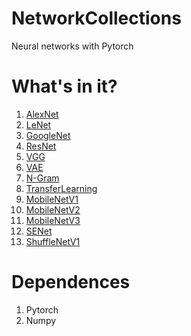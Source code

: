 # NetworkCollections
Neural networks with Pytorch

# What's in it?
1. [AlexNet](https://github.com/DandelionLau/NetworkCollections/blob/master/models/AlexNet.py)
2. [LeNet](https://github.com/DandelionLau/NetworkCollections/blob/master/models/LeNet.py)
3. [GoogleNet](https://github.com/DandelionLau/NetworkCollections/blob/master/models/GoogleNet.py)
4. [ResNet](https://github.com/DandelionLau/NetworkCollections/blob/master/models/ResNet.py)
5. [VGG](https://github.com/DandelionLau/NetworkCollections/blob/master/models/VGG.py)
6. [VAE](https://github.com/DandelionLau/NetworkCollections/blob/master/models/VAE.py)
7. [N-Gram](https://github.com/DandelionLau/NetworkCollections/blob/master/models/N-Gram.py)
8. [TransferLearning](https://github.com/DandelionLau/NetworkCollections/blob/master/models/TransferLearning.py)
9. [MobileNetV1](https://github.com/DandelionLau/NetworkCollections/blob/master/models/MobileNetV1.py)
10. [MobileNetV2](https://github.com/DandelionLau/NetworkCollections/blob/master/models/MobileNetV2.py)
11. [MobileNetV3](https://github.com/DandelionLau/NetworkCollections/blob/master/models/MobileNetV3.py)
12. [SENet](https://github.com/DandelionLau/NetworkCollections/blob/master/models/SENet.py)
13. [ShuffleNetV1](https://github.com/DandelionLau/NetworkCollections/blob/master/models/ShuffleNetV1.py)

# Dependences
1. Pytorch
2. Numpy
